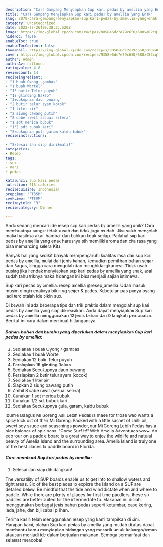 ```yaml
---
description: "Cara Gampang Menyiapkan Sup kari pedas by amellia yang Enak"
title: "Cara Gampang Menyiapkan Sup kari pedas by amellia yang Enak"
slug: 2079-cara-gampang-menyiapkan-sup-kari-pedas-by-amellia-yang-enak
category: Uncategorized
date: 2022-07-26T09:38:23.520Z
image: https://img-global.cpcdn.com/recipes/9858e6dc7e79c650/680x482cq70/sup-kari-pedas-by-amellia-foto-resep-utama.jpg
hideToc: false
enableToc: true
enableTocContent: false
thumbnail: https://img-global.cpcdn.com/recipes/9858e6dc7e79c650/680x482cq70/sup-kari-pedas-by-amellia-foto-resep-utama.jpg
cover: https://img-global.cpcdn.com/recipes/9858e6dc7e79c650/680x482cq70/sup-kari-pedas-by-amellia-foto-resep-utama.jpg
author: Admin
authorAv: notfound
ratingvalue: 4.8
reviewcount: 14
recipeingredient:
- "1 buah Oyong  gambas"
- "1 buah Wortel"
- "12 butir Telur puyuh"
- "15 glinding Bakso"
- "Secukupnya daun bawang"
- "2 butir telur ayam kocok"
- "1 liter air"
- "2 siung bawang putih"
- "8 cabe rawit sesuai selera"
- "1 sdt merica bubuk"
- "1/2 sdt bubuk kari"
- "Secukupnya gula garam kaldu bubuk"
recipeinstructions:

- "Selesai dan siap dinikmati!"
categories:
- Resep
tags:
- sup
- kari
- pedas

katakunci: sup kari pedas 
nutrition: 215 calories
recipecuisine: Indonesian
preptime: "PT35M"
cooktime: "PT60M"
recipeyield: "3"
recipecategory: Dinner

---
```





Anda sedang mencari ide resep sup kari pedas by amellia yang unik? Cara membuatnya sangat tidak susah dan tidak juga mudah. Jika salah mengolah maka hasilnya akan hambar dan bahkan tidak sedap. Padahal sup kari pedas by amellia yang enak harusnya sih memiliki aroma dan cita rasa yang bisa memancing selera Kita.





Banyak hal yang sedikit banyak mempengaruhi kualitas rasa dari sup kari pedas by amellia, mulai dari jenis bahan, kemudian pemilihan bahan segar dan Bagus, hingga cara mengolah dan menghidangkannya. Tidak usah pusing jika hendak menyiapkan sup kari pedas by amellia yang enak,      asal sudah tahu triknya maka hidangan ini bisa menjadi sajian istimewa.














Sup kari pedas by amellia. resep amellia @resep_amellia. Udah masuk musim dingin enaknya bikin yg seger &amp; pedes. Kebetulan pas punya oyong jadi terciptalah ide bikin sup.






Di bawah ini ada beberapa tips dan trik praktis dalam mengolah sup kari pedas by amellia yang siap dikreasikan. Anda dapat menyiapkan Sup kari pedas by amellia menggunakan 12 jenis bahan dan 0 langkah pembuatan. Berikut ini cara dalam membuat hidangannya.

<!--inarticleads1-->

##### Bahan-bahan dan bumbu yang diperlukan dalam menyiapkan Sup kari pedas by amellia:

1. Sediakan 1 buah Oyong / gambas
1. Sediakan 1 buah Wortel
1. Sediakan 12 butir Telur puyuh
1. Persiapkan 15 glinding Bakso
1. Sediakan Secukupnya daun bawang
1. Persiapkan 2 butir telur ayam (kocok)
1. Sediakan 1 liter air
1. Siapkan 2 siung bawang putih
1. Ambil 8 cabe rawit (sesuai selera)
1. Gunakan 1 sdt merica bubuk
1. Gunakan 1/2 sdt bubuk kari
1. Sediakan Secukupnya gula, garam, kaldu bubuk


Ibumie Baagus Mi Goreng Asli Lebih Pedas is made for those who wants a spicy kick out of their Mi Goreng. Packed with a little sachet of chilli oil, sweet soy sauce and seasonings powder, our Mi Goreng Lebih Pedas has a nice balance of spiciness. &#34;Come Surf It!&#34; With Amelia Adventures.www. An eco tour on a paddle board is a great way to enjoy the wildlife and natural beauty of Amelia Island and the surrounding area. Amelia Island is truly one of the best places to paddle board in Florida. 

<!--inarticleads2-->

##### Cara membuat Sup kari pedas by amellia:


1. Selesai dan siap dihidangkan!

The versatility of SUP boards enable us to get into to shallow waters and tight areas. Six of the best places to explore the island on a SUP are detailed below. Be mindful that the tide and wind dictate when and where to paddle. While there are plenty of places for first time paddlers, these six paddles are better suited for the intermediate to. Makanan ini diolah menggunakan berbagai jenis bahan pedas seperti ketumbar, cabe kering, lada, jahe, dan biji cabai pilihan. 

Terima kasih telah menggunakan resep yang kami tampilkan di sini. Harapan kami, olahan Sup kari pedas by amellia yang mudah di atas dapat membantu kamu menyiapkan hidangan yang menarik untuk keluarga/teman ataupun menjadi ide dalam berjualan makanan. Semoga bermanfaat dan selamat mencoba!
